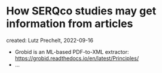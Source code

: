 # How SERQco studies may get information from articles

created: Lutz Prechelt, 2022-09-16


- Grobid is an ML-based PDF-to-XML extractor:
  https://grobid.readthedocs.io/en/latest/Principles/
- ...
